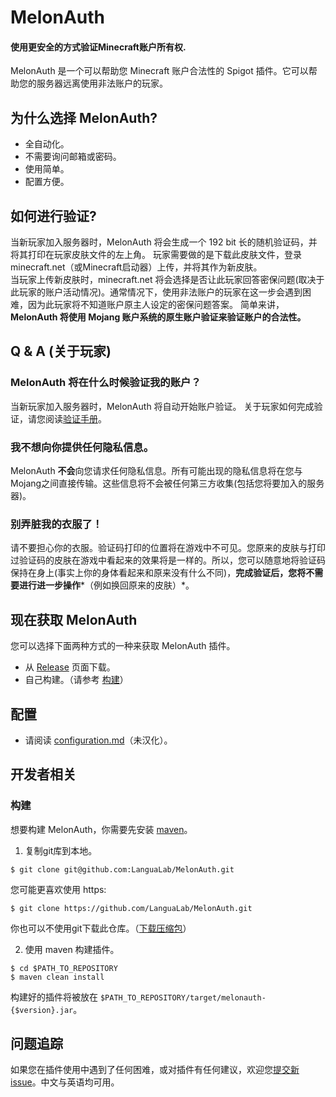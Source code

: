 # MelonAuth

#### 使用更安全的方式验证Minecraft账户所有权.

MelonAuth 是一个可以帮助您 Minecraft 账户合法性的 Spigot 插件。它可以帮助您的服务器远离使用非法账户的玩家。

## 为什么选择 MelonAuth?

+ 全自动化。
+ 不需要询问邮箱或密码。
+ 使用简单。
+ 配置方便。

## 如何进行验证?
当新玩家加入服务器时，MelonAuth 将会生成一个 192 bit 长的随机验证码，并将其打印在玩家皮肤文件的左上角。
玩家需要做的是下载此皮肤文件，登录 minecraft.net（或Minecraft启动器）上传，并将其作为新皮肤。  
当玩家上传新皮肤时，minecraft.net 将会选择是否让此玩家回答密保问题(取决于此玩家的账户活动情况)。通常情况下，使用非法账户的玩家在这一步会遇到困难，因为此玩家将不知道账户原主人设定的密保问题答案。
简单来讲，**MelonAuth 将使用 Mojang 账户系统的原生账户验证来验证账户的合法性。**  

## Q & A (关于玩家)

### MelonAuth 将在什么时候验证我的账户？
当新玩家加入服务器时，MelonAuth 将自动开始账户验证。
关于玩家如何完成验证，请您阅读[验证手册](https://github.com/LanguaLab/MelonAuth/documents/manual_zh.md)。

### 我不想向你提供任何隐私信息。
MelonAuth **不会**向您请求任何隐私信息。所有可能出现的隐私信息将在您与Mojang之间直接传输。这些信息将不会被任何第三方收集(包括您将要加入的服务器)。

### 别弄脏我的衣服了！
请不要担心你的衣服。验证码打印的位置将在游戏中不可见。您原来的皮肤与打印过验证码的皮肤在游戏中看起来的效果将是一样的。所以，您可以随意地将验证码保持在身上(事实上你的身体看起来和原来没有什么不同)，**完成验证后，您将不需要进行进一步操作***（例如换回原来的皮肤）*。


## 现在获取 MelonAuth
您可以选择下面两种方式的一种来获取 MelonAuth 插件。
+ 从 [Release](https://github.com/LanguaLab/MelonAuth/releases) 页面下载。
+ 自己构建。（请参考 [构建](https://github.com/LanguaLab/MelonAuth/documents/README_zh.md)）

## 配置
+ 请阅读 [configuration.md](https://github.com/LanguaLab/MelonAuth/documents/configuration.md)（未汉化）。

## 开发者相关

### 构建

想要构建 MelonAuth，你需要先安装 [maven](https://maven.apache.org)。

1. 复制git库到本地。
```
$ git clone git@github.com:LanguaLab/MelonAuth.git
```
您可能更喜欢使用 https:
```
$ git clone https://github.com/LanguaLab/MelonAuth.git
```
你也可以不使用git下载此仓库。（[下载压缩包](https://github.com/LanguaLab/MelonAuth/archive/master.zip)）

2. 使用 maven 构建插件。
```
$ cd $PATH_TO_REPOSITORY
$ maven clean install
```
构建好的插件将被放在 `$PATH_TO_REPOSITORY/target/melonauth-{$version}.jar`。

## 问题追踪
如果您在插件使用中遇到了任何困难，或对插件有任何建议，欢迎您[提交新issue](https://github.com/LanguaLab/MelonAuth/issues)。中文与英语均可用。


